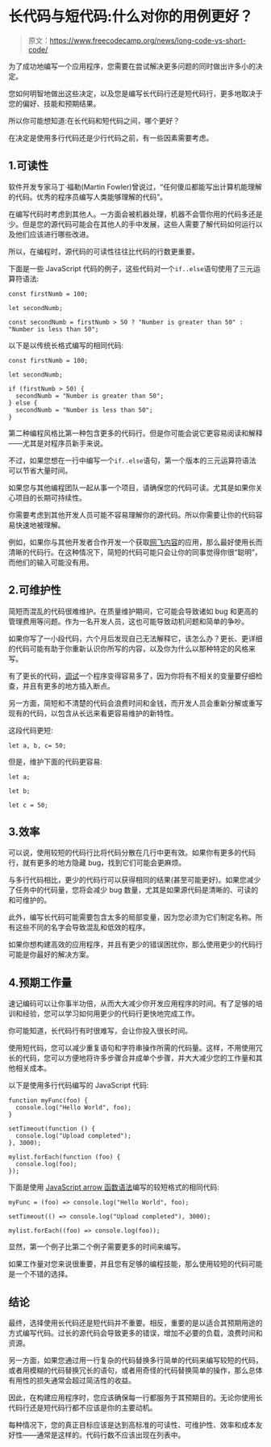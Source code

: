 # 长代码与短代码:什么对你的用例更好？

> 原文：<https://www.freecodecamp.org/news/long-code-vs-short-code/>

为了成功地编写一个应用程序，您需要在尝试解决更多问题的同时做出许多小的决定。

您如何明智地做出这些决定，以及您是编写长代码行还是短代码行，更多地取决于您的偏好、技能和预期结果。

所以你可能想知道:在长代码和短代码之间，哪个更好？

在决定是使用多行代码还是少行代码之前，有一些因素需要考虑。

## 1.可读性

软件开发专家马丁·福勒(Martin Fowler)曾说过，“任何傻瓜都能写出计算机能理解的代码。优秀的程序员编写人类能够理解的代码”。

在编写代码时考虑到其他人。一方面会被机器处理，机器不会管你用的代码多还是少。但是您的源代码可能会在其他人的手中发展，这些人需要了解代码如何运行以及他们应该进行哪些改进。

所以，在编程时，源代码的可读性往往比代码的行数更重要。

下面是一些 JavaScript 代码的例子，这些代码对一个`if..else`语句使用了三元运算符语法:

```
const firstNumb = 100;

let secondNumb;

const secondNumb = firstNumb > 50 ? "Number is greater than 50" : "Number is less than 50"; 
```

以下是以传统长格式编写的相同代码:

```
const firstNumb = 100;

let secondNumb;

if (firstNumb > 50) {
  secondNumb = "Number is greater than 50";
} else {
  secondNumb = "Number is less than 50";
} 
```

第二种编程风格比第一种包含更多的代码行。但是你可能会说它更容易阅读和解释——尤其是对程序员新手来说。

不过，如果您想在一行中编写一个`if..else`语句，第一个版本的三元运算符语法可以节省大量时间。

如果您与其他编程团队一起从事一个项目，请确保您的代码可读。尤其是如果你关心项目的长期可持续性。

你需要考虑到其他开发人员可能不容易理解你的源代码。所以你需要让你的代码容易快速地被理解。

例如，如果你与其他开发者合作开发一个获取[网飞内容](https://vpnpro.com/guides-and-tutorials/how-to-change-netflix-region/)的应用，那么最好使用长而清晰的代码行。在这种情况下，简短的代码可能只会让你的同事觉得你很“聪明”，而他们的输入可能没有用。

## 2.可维护性

简短而混乱的代码很难维护。在质量维护期间，它可能会导致诸如 bug 和更高的管理费用等问题。作为一名开发人员，这也可能导致动机问题和简单的争吵。

如果你写了一小段代码，六个月后发现自己无法解释它，该怎么办？更长、更详细的代码可能有助于你重新认识你所写的内容，以及你为什么以那种特定的风格来写。

有了更长的代码，[调试](https://docs.microsoft.com/en-us/visualstudio/debugger/debugging-absolute-beginners?view=vs-2019)一个程序变得容易多了，因为你将有不相关的变量要仔细检查，并且有更多的地方插入断点。

另一方面，简短和不清楚的代码会浪费时间和金钱，而开发人员会重新分解或重写现有的代码，以包含从长远来看更容易维护的新特性。

这段代码更短:

```
let a, b, c= 50;
```

但是，维护下面的代码更容易:

```
let a;

let b;

let c = 50;
```

## 3.效率

可以说，使用较短的代码行比将代码分散在几行中更有效。如果你有更多的代码行，就有更多的地方隐藏 bug，找到它们可能会更麻烦。

与多行代码相比，更少的代码行可以获得相同的结果(甚至可能更好)。如果您减少了任务中的代码量，您将会减少 bug 数量，尤其是如果源代码是清晰的、可读的和可维护的。

此外，编写长代码可能需要包含太多的局部变量，因为您必须为它们制定名称。所有这些不同的名字会导致混乱和低效的程序。

如果你想构建高效的应用程序，并且有更少的错误困扰你，那么使用更少的代码行可能是你最好的解决方案。

## 4.预期工作量

速记编码可以让你事半功倍，从而大大减少你开发应用程序的时间。有了足够的培训和经验，您可以学习如何用更少的代码行更快地完成工作。

你可能知道，长代码行有时很难写，会让你投入很长时间。

使用短代码，您可以减少重复语句和字符串操作所需的代码量。这样，不用使用冗长的代码，您可以方便地将许多步骤合并成单个步骤，并大大减少您的工作量和其他相关成本。

以下是使用多行代码编写的 JavaScript 代码:

```
function myFunc(foo) {
  console.log("Hello World", foo);
}

setTimeout(function () {
  console.log("Upload completed");
}, 3000);

mylist.forEach(function (foo) {
  console.log(foo);
}); 
```

下面是使用 [JavaScript arrow 函数语法](https://guide.freecodecamp.org/javascript/arrow-functions/)编写的较短格式的相同代码:

```
myFunc = (foo) => console.log("Hello World", foo);

setTimeout(() => console.log("Upload completed"), 3000);

mylist.forEach((foo) => console.log(foo)); 
```

显然，第一个例子比第二个例子需要更多的时间来编写。

如果工作量对您来说很重要，并且您有足够的编程技能，那么使用较短的代码可能是一个不错的选择。

## 结论

最终，选择使用长代码还是短代码并不重要。相反，重要的是以适合其预期用途的方式编写代码。过长的源代码会导致更多的错误，增加不必要的负载，浪费时间和资源。

另一方面，如果您通过用一行复杂的代码替换多行简单的代码来编写较短的代码，或者用模糊的代码替换冗长的语句，或者用奇怪的代码替换简单的操作，那么总体有用性的损失通常会超过简洁性的收益。

因此，在构建应用程序时，您应该确保每一行都服务于其预期目的。无论你使用长代码行还是短代码行都不应该是你的主要动机。

每种情况下，您的真正目标应该是达到高标准的可读性、可维护性、效率和成本友好性——通常是这样的。代码行数不应该出现在列表中。